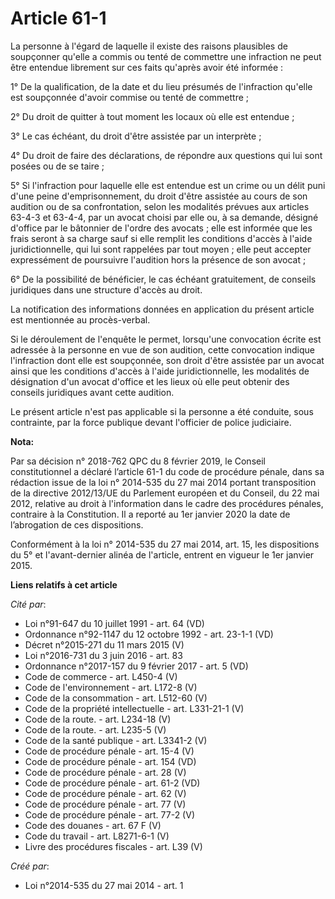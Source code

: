 # Article 61-1

La personne à l'égard de laquelle il existe des raisons plausibles de soupçonner qu'elle a commis ou tenté de commettre une
infraction ne peut être entendue librement sur ces faits qu'après avoir été informée : 

1° De la qualification, de la date et du lieu présumés de l'infraction qu'elle est soupçonnée d'avoir commise ou tenté de
commettre ; 

2° Du droit de quitter à tout moment les locaux où elle est entendue ; 

3° Le cas échéant, du droit d'être assistée par un interprète ; 

4° Du droit de faire des déclarations, de répondre aux questions qui lui sont posées ou de se taire ; 

5° Si l'infraction pour laquelle elle est entendue est un crime ou un délit puni d'une peine d'emprisonnement, du droit
d'être assistée au cours de son audition ou de sa confrontation, selon les modalités prévues aux articles 63-4-3 et 63-4-4,
par un avocat choisi par elle ou, à sa demande, désigné d'office par le bâtonnier de l'ordre des avocats ; elle est informée
que les frais seront à sa charge sauf si elle remplit les conditions d'accès à l'aide juridictionnelle, qui lui sont
rappelées par tout moyen ; elle peut accepter expressément de poursuivre l'audition hors la présence de son avocat ; 

6° De la possibilité de bénéficier, le cas échéant gratuitement, de conseils juridiques dans une structure d'accès au droit. 

La notification des informations données en application du présent article est mentionnée au procès-verbal. 

Si le déroulement de l'enquête le permet, lorsqu'une convocation écrite est adressée à la personne en vue de son audition,
cette convocation indique l'infraction dont elle est soupçonnée, son droit d'être assistée par un avocat ainsi que les
conditions d'accès à l'aide juridictionnelle, les modalités de désignation d'un avocat d'office et les lieux où elle peut
obtenir des conseils juridiques avant cette audition. 

Le présent article n'est pas applicable si la personne a été conduite, sous contrainte, par la force publique devant
l'officier de police judiciaire.

**Nota:**

Par sa décision n° 2018-762 QPC du 8 février 2019, le Conseil constitutionnel a déclaré l’article 61-1 du code de procédure
pénale, dans sa rédaction issue de la loi n° 2014-535 du 27 mai 2014 portant transposition de la directive 2012/13/UE du
Parlement européen et du Conseil, du 22 mai 2012, relative au droit à l'information dans le cadre des procédures pénales,
contraire à la Constitution. Il a reporté au 1er janvier 2020 la date de l’abrogation de ces dispositions.

Conformément à la loi n° 2014-535 du 27 mai 2014, art. 15, les dispositions du 5° et l'avant-dernier alinéa de l'article,
entrent en vigueur le 1er janvier 2015.

**Liens relatifs à cet article**

_Cité par_:

  - Loi n°91-647 du 10 juillet 1991 - art. 64 (VD)
  - Ordonnance n°92-1147 du 12 octobre 1992 - art. 23-1-1 (VD)
  - Décret n°2015-271 du 11 mars 2015 (V)
  - Loi n°2016-731 du 3 juin 2016 - art. 83
  - Ordonnance n°2017-157 du 9 février 2017 - art. 5 (VD)
  - Code de commerce - art. L450-4 (V)
  - Code de l'environnement - art. L172-8 (V)
  - Code de la consommation - art. L512-60 (V)
  - Code de la propriété intellectuelle - art. L331-21-1 (V)
  - Code de la route. - art. L234-18 (V)
  - Code de la route. - art. L235-5 (V)
  - Code de la santé publique - art. L3341-2 (V)
  - Code de procédure pénale - art. 15-4 (V)
  - Code de procédure pénale - art. 154 (VD)
  - Code de procédure pénale - art. 28 (V)
  - Code de procédure pénale - art. 61-2 (VD)
  - Code de procédure pénale - art. 62 (V)
  - Code de procédure pénale - art. 77 (V)
  - Code de procédure pénale - art. 77-2 (V)
  - Code des douanes - art. 67 F (V)
  - Code du travail - art. L8271-6-1 (V)
  - Livre des procédures fiscales - art. L39 (V)

_Créé par_:

  - Loi n°2014-535 du 27 mai 2014 - art. 1
